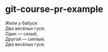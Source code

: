 # git-course-pr-example

Жили у бабуси  
Два весёлых гуся:  
Один — сизый,  
Другой — сиплый,  
Два весёлых гуся.  
